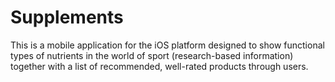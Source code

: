 # Supplements
This is a mobile application for the iOS platform designed to show functional types of nutrients in the world of sport (research-based information) together with a list of recommended, well-rated products through users.
